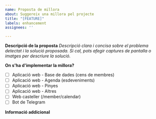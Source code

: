 ```yaml
---
name: Proposta de millora
about: Suggereix una millora pel projecte
title: "[FEATURE]"
labels: enhancement
assignees: ''

---
```


**Descripció de la proposta**
_Descripció clara i concisa sobre el problema detectat i la solució proposada. Si cal, pots afegir captures de pantalla o imatges per descriure la solució._

**On s'ha d'implementar la millora?**
- [ ] Aplicació web - Base de dades (cens de membres)
- [ ] Aplicació web - Agenda (esdeveniments)
- [ ] Aplicació web - Pinyes
- [ ] Aplicació web - Altres
- [ ] Web casteller (/member/calendar)
- [ ] Bot de Telegram

**Informació addicional**
